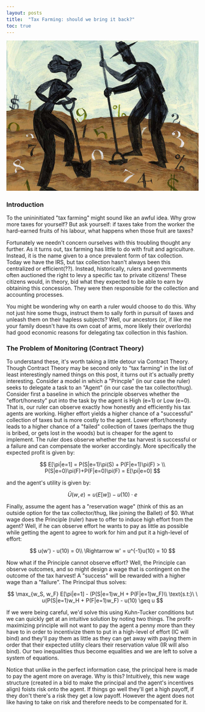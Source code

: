```yaml
---
layout: posts
title:  "Tax Farming: should we bring it back?"
toc: true
---
```



![Farmers Tilling the Tax Farm](/assets/images/tax_farm.jpg)
### Introduction
To the unininitiated "tax farming" might sound like an awful idea. Why grow more taxes for yourself? But ask yourself: if taxes take from the worker the hard-earned fruits of his labour, what happens when those fruit are taxes?

Fortunately we needn't concern ourselves with this troubling thought any further. As it turns out, tax farming has little to do with fruit and agriculture. Instead, it is the name given to a once prevalent form of tax collection. Today we have the IRS, but tax collection hasn't always been this centralized or efficient(??). Instead, historically, rulers and governments often auctioned the right to levy a specific tax to private citizens! These citizens would, in theory, bid what they expected to be able to earn by obtaining this concession. They were then responsible for the collection and accounting processes. 

You might be wondering why on earth a ruler would choose to do this. Why not just hire some thugs, instruct them to sally forth in pursuit of taxes and unleash them on their hapless subjects? Well, our ancestors (or, if like me your family doesn't have its own coat of arms, more likely their overlords) had good economic reasons for delegating tax collection in this fashion. 

### The Problem of Monitoring (Contract Theory)
To understand these, it's worth taking a little detour via Contract Theory. Though Contract Theory may be second only to "tax farming" in the list of least interestingly named things on this post, it turns out it's actually pretty interesting. Consider a model in which a "Princple" (in our case the ruler) seeks to delegate a task to an "Agent" (in our case the tax collector/thug). Consider first a baseline in which the principle observes whether the "effort/honesty" put into the task by the agent is High (e=1) or Low (e=0). That is, our ruler can observe exactly how honestly and efficiently his tax agents are working. Higher effort yields a higher chance of a "successful" collection of taxes but is more costly to the agent. Lower effort/honesty leads to a higher chance of a "failed" collection of taxes (perhaps the thug is bribed, or gets lost in the woods) but is cheaper for the agent to implement. The ruler does observe whether the tax harvest is successful or a failure and can compensate the worker accordingly. More specifically the expected profit is given by:

$$ E[\pi|e=1] = P(S|e=1)\pi(S) + P(F|e=1)\pi(F) > \\
P(S|e=0)\pi(F)+P(F|e=0)\pi(F) = E[\pi|e=0] $$

and the agent's utility is given by:

$$ \bar{U}(w,e) = u(E[w]) - u(10)\cdot e $$

Finally, assume the agent has a "reservation wage" (think of this as an outside option for the tax collector/thug, like joining the Ballet) of \$0. What wage does the Principle (ruler) have to offer to induce high effort from the agent? Well, if he can observe effort he wants to pay as little as possible while getting the agent to agree to work for him and put it a high-level of effort:

$$ u(w') - u(10) = 0\\
\Rightarrow w' = u^{-1}u(10) = 10
$$

Now what if the Principle cannot observe effort? Well, the Principle can observe outcomes, and so might design a wage that is contingent on the outcome of the tax harvest! A "success" will be rewarded with a higher wage than a "failure". The Principal thus solves:

$$ \max_{w_S, w_F} E[\pi|e=1] - (P(S|e=1)w_H + P(F|e=1)w_F)\\
\text{s.t:}\ \ u(P(S|e=1)w_H + P(F|e=1)w_F) - u(10) \geq u $$

If we were being careful, we'd solve this using Kuhn-Tucker conditions but we can quickly get at an intuitive solution by noting two things. The profit-maximizing principle will not want to pay the agent a penny more than they have to in order to incentivize them to put in a high-level of effort (IC will bind) and they'll pay them as little as they can get away with paying them in order that their expected utility clears their reservation value (IR will also bind). Our two inequalities thus become equalities and we are left to solve a system of equations.

Notice that unlike in the perfect information case, the principal here is made to pay the agent more on average. Why is this? Intuitively, this new wage structure (created in a bid to make the principal and the agent's incentives align) foists risk onto the agent. If things go well they'll get a high payoff, if they don't there's a risk they get a low payoff. However the agent does not like having to take on risk and therefore needs to be compensated for it. 

<object data="/assets/pdfs/TaxFarmingEssay.pdf" width="1000" height="1000" type='application/pdf'/></object>

